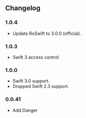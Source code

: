 ## Changelog

### 1.0.4
- Update RxSwift to 3.0.0 (official).

### 1.0.3
- Swift 3 access control

### 1.0.0
- Swift 3.0 support.
- Dropped Swift 2.3 support.

### 0.0.41

* Add Danger
